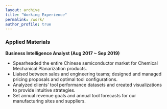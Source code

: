 ```yaml
---
layout: archive
title: "Working Experience"
permalink: /work/
author_profile: true
---
```


### Applied Materials
**Business Intelligence Analyst (Aug 2017 ~ Sep 2019)**

- Spearheaded the entire Chinese semiconductor market for Chemical Mechanical Planarization products.
- Liaised between sales and engineering teams; designed and managed pricing proposals and optimal tool configurations.
- Analyzed clients’ tool performance datasets and created visualizations to provide intuitive strategies.
- Set annual revenue goals and annual tool forecasts for our manufacturing sites and suppliers.


